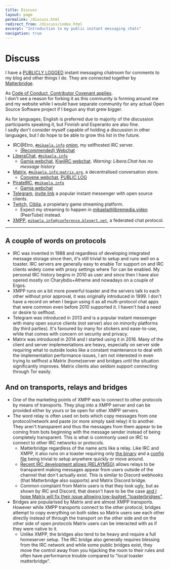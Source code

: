 ```yaml
---
title: Discuss
layout: page
permalink: /discuss.html
redirect_from: /discuss/index.html
excerpt: "Introduction to my public instant messaging chats"
navigation: true
---
```


# Discuss

I have a [PUBLICLY LOGGED](https://view.matrix.org/room/!xFKkXCpcnEwgBEQBFt:matrix.org/) instant messaging chatroom for comments to my
blog and other things I do. They are connected together by [Matterbridge](https://github.com/42wim/matterbridge/#matterbridge).

As [Code of Conduct, Contributor Covenant applies](https://www.contributor-covenant.org/version/2/0/code_of_conduct/).<br>
I don't see a reason for forking it as this community is forming around me
and my website while I would have separate community for any actual Open
Source Software project if I begun any that grew bigger.

As for languages; English is preferred due to majority of the discussion
participants speaking it, but Finnish and Esperanto are also fine.<br> I sadly
don't consider myself capable of holding a discussion in other languages, but
I do hope to be able to grow this list in the future.

* IRC@Etro, [`#mikaela.info`](ircs://etro.mikaela.info:6697/#mikaela.info) *[onion](irc://otzmigofmchtadpek223bkmrzqoa6mmvhmr5dxqurcrtwalizfibuxid.onion:6667/#mikaela.info)*,
  my selfhosted IRC server.
  * [(Recommended) Webchat](https://irc.etro.mikaela.info/#mikaela.info)
* [LiberaChat], [`#mikaela.info`](ircs://irc.libera.chat:6697/#mikaela.info)
  * [Gamja webchat](https://web.libera.chat/gamja/#mikaela.info), [KiwiIRC webchat](https://web.libera.chat/#mikaela.info). *Warning: Libera.Chat has no message history*
* [Matrix], [`#mikaela.info:matrix.org`](matrix:roomid/xFKkXCpcnEwgBEQBFt:matrix.org?action=join&via=matrix.org&via=tedomum.net&via=the-apothecary.club),
  a decentralised conversation store.
  * [Convene webchat](https://letsconvene.im/app/#/join/%23mikaela.info:matrix.org), [PUBLIC LOG](https://view.matrix.org/room/!xFKkXCpcnEwgBEQBFt:matrix.org/)
* [PirateIRC], [`#mikaela.info`](ircs://irc.pirateirc.net:6697/#mikaela.info)
  * [Gamja webchat](https://webchat.pirateirc.net/)
* [Telegram], [invite link](https://t.me/joinchat/OEuthjzmg60xNzA0) a
  popular instant messenger with open source clients.
* [Twitch], [Ciblia](https://twitch.tv/Ciblia), a propietary game streaming
  platform.
  * Expect my streaming to happen in [mikaela@libremedia.video](https://libremedia.video/accounts/mikaela/)
    (PeerTube) instead.
* [XMPP], [`mikaela.info@conference.blesmrt.net`](xmpp:mikaela.info@conference.blesmrt.net?join),
  a federated chat protocol.

[ErgoChat]:https://ergo.chat/
[LiberaChat]:https://libera.chat/
[NixNet IRC]:https://docs.nixnet.services/IRC
[Matrix]:https://matrix.org/
[PirateIRC]:https://pirateirc.net/
[Telegram]:https://telegram.org/
[Twitch]:https://twitch.tv/
[XMPP]:https://xmpp.org/

* * * * *

## A couple of words on protocols

* IRC was invented in 1988 and regardless of developing integrated message
  storage since then, it's still trivial to setup and runs well on a toaster.
  IRC servers are generally easy to enable Tor support on and IRC clients
  widely come with proxy settings where Tor can be enabled. My personal
  IRC history begins in 2010 as user and since then I have also opered
  mostly on Charybdis+Atheme and nowadays on a couple of Ergos.
* XMPP runs on a bit more powerful toaster and the servers talk to each other
  without prior approval, it was originally introduced in 1999. I don't have
  a record on when I begun using it as all multi-protocol chat apps that were
  common even before 2010 supported it. I haven't had a need or desire to selfhost.
* Telegram was introduced in 2013 and is a popular instant messenger with
  many open source clients (not server) also on minority platforms (by third
  parties). It's favoured by many for stickers and ease-to-use, while that
  comes with concern on security and privacy.
* Matrix was introduced in 2014 and I started using it in 2016. Many of the
  client and server implementations are heavy, especially on server side requiring what to outside looks
  like a constant maintenance to deal with the implementation performance issues,
  I am not interested in even trying to selfhost a Matrix (home)server and bridges
  until the situation significantly improves. Matrix clients also seldom
  support connecting through Tor easily.

## And on transports, relays and bridges

* One of the marketing points of XMPP was to connect to other protocols by
  means of transports. They plug into a XMPP server and can be provided either
  by yours or be open for other XMPP servers.
* The word relay is often used on bots which copy messages from one protocol/network
  and paste (or more simply said relay) it to another. They aren't transparent and thus the
  messages from them appear to be coming from bots beginning with the message
  sender instead of being completely transparent. This is what is commonly
  used on IRC to connect to other IRC networks or protocols.
  * Matterbridge regardless of the name acts like a relay. Like IRC and XMPP,
    it also runs on a toaster requiring only [the binary](https://github.com/42wim/matterbridge/releases)
    and a [config file](https://gitea.blesmrt.net/mikaela/gist/src/branch/master/irc/matterbridge/matterbridge-example.toml)
    being trivial to setup anywhere quickly or move around.
  * [Recent IRC development allows (RELAYMSG)](https://github.com/ircv3/ircv3-specifications/pull/417)
    allows relays to be transparent making messages appear from users outside
    of the channel that don't actually exist. This is similar to Discord webhooks
    (that Matterbridge also supports) and Matrix Discord bridge.
  * Common complaint from Matrix users is that they look ugly, but as shown
    by IRC and Discord, that doesn't have to be the case
    [and I hope Matrix will fix their issue allowing low-budget "toasterbridges"](https://github.com/matrix-org/matrix-doc/issues/3222).
* Bridges are popularised by Matrix and are almost XMPP transports. However
  while XMPP transports connect to the other protocol, bridges attempt to
  copy everything on both sides so Matrix users see each other directly instead
  of through the transport on the other side and on the other side of open protocols
  Matrix users can be interacted with as if they were native to it.
  * Unlike XMPP, the bridges also tend to be heavy and require a full homeserver
    setup. The IRC bridge also generally requires blessing from the IRC network
    and while some public bridges exist, they move the control away from you
    hijacking the room to their rules and often have performance trouble
    compared to "local toaster matterbridge".

